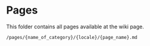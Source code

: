 # Pages
This folder contains all pages available at the wiki page.

`/pages/{name_of_category}/{locale}/{page_name}.md`

